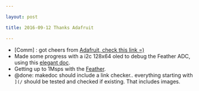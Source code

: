 ```yaml
---

layout: post

title: 2016-09-12 Thanks Adafruit

---
```



-   \[Comm\] : got cheers from [Adafruit, check this
    link =)](https://blog.adafruit.com/2016/09/12/murgen-open-source-ultrasound-imaging-with-beaglebone/)
-   Made some progress with a i2c 128x64 oled to debug the Feather ADC,
    using this [elegant
    doc](http://www.projetsdiy.fr/ssd1306-mini-ecran-oled-i2c-128x64-arduino/#.V9Zt5tGxU8o).
-   Getting up to 1Msps with the
    [Feather](/croaker/feather_tests/2016-09-10-Feather_ADC.md).
-   @done: makedoc should include a link checker.. everything starting
    with `](/` should be tested and checked if existing. That
    includes images.

